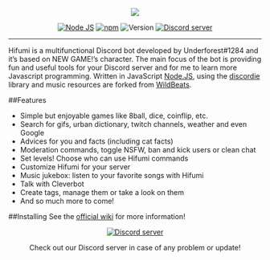 <p style="text-align:center;">
<a href="http://underforest.github.io/hifumibot"><img src="http://puu.sh/sn7Z9.jpg"></a></p>

<p align="center">
<a href="http://nodejs.org"><img src="https://img.shields.io/badge/Node.js-9.6.5-blue.svg" alt="Node JS"></a>
<a href="http://npmjs.com"><img src="https://img.shields.io/badge/npm-3.10.5-blue.svg" alt="npm"></a>
<a><img src="https://img.shields.io/badge/Version-1.5.2-blue.svg" alt="Version"></a>
<a href="http://discord.gg/FtDbNrd"><img src="https://discordapp.com/api/guilds/227899389744513026/widget.png" alt="Discord server"></a>
</p>

---

Hifumi is a multifunctional Discord bot developed by Underforest#1284 and it’s based on NEW GAME!’s character. The main focus of the bot is providing fun and useful tools for your Discord server and for me to learn more Javascript programming. Written in JavaScript [Node.JS](https://nodejs.org), using the [discordie](https://qeled.github.io/discordie) library and music resources are forked from [WildBeats](https://github.com/TheSharks/WildBeats).

##Features

- Simple but enjoyable games like 8ball, dice, coinflip, etc.
- Search for gifs, urban dictionary, twitch channels, weather and even Google
- Advices for you and facts (including cat facts)
- Moderation commands, toggle NSFW, ban and kick users or clean chat
- Set levels! Choose who can use Hifumi commands
- Customize Hifumi for your server
- Music jukebox: listen to your favorite songs with Hifumi
- Talk with Cleverbot
- Create tags, manage them or take a look on them
- And so much more to come!

##Installing
See the [official wiki](https://github.com/Underforest/hifumibot/wiki) for more information! 

<p align="center">
  <a href="http://discord.gg/FtDbNrd"><img src="https://discordapp.com/api/guilds/227899389744513026/widget.png?style=banner2" alt="Discord server"></a>
</p>
<p align="center">
Check out our Discord server in case of any problem or update!
</p>
